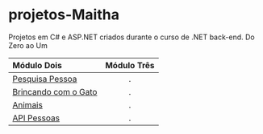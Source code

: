 # projetos-Maitha
Projetos em C# e ASP.NET criados durante o curso de .NET back-end. Do Zero ao Um

 
Módulo Dois | Módulo Três 
:--------- | :------: 
[Pesquisa Pessoa](https://github.com/diegonzales1/projetos-Maitha/tree/main/Modulo-dois/PesquisaPessoas) |  .
[Brincando com o Gato](https://github.com/diegonzales1/projetos-Maitha/tree/main/Modulo-dois/ConsoleApp1) | .
[Animais](https://github.com/diegonzales1/projetos-Maitha/tree/main/Modulo-dois/Animais) | .
[API Pessoas](https://github.com/diegonzales1/projetos-Maitha/tree/main/Modulo-dois/apiDoZeroAoUm) | .


